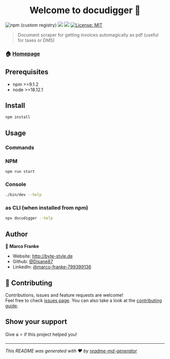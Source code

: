 <h1 align="center">Welcome to docudigger 👋</h1>
<p>
  <img alt="npm (custom registry)" src="https://img.shields.io/npm/v/@disane-dev/amazon-invoice-scraper/latest?registry_uri=https%3A%2F%2Fnpm.disane.dev">
  <img src="https://img.shields.io/badge/npm-%3E%3D9.1.2-blue.svg" />
  <img src="https://img.shields.io/badge/node-%3E%3D18.12.1-blue.svg" />
  <a href="#" target="_blank">
    <img alt="License: MIT" src="https://img.shields.io/badge/License-MIT-yellow.svg" />
  </a>
</p>

> Document scraper for getting invoices automagically as pdf (useful for taxes or DMS)

### 🏠 [Homepage](https://repo.disane.dev/Disane/docudigger#readme)

## Prerequisites

- npm >=9.1.2
- node >=18.12.1

## Install

```sh
npm install
```
## Usage
<!-- usage -->
<!-- usagestop -->

### Commands
<!-- commands -->
<!-- commandsstop -->
### NPM
```npm
npm run start
```

### Console
```sh
./bin/dev --help
```

### as CLI (when installed from npm)
```sh
npx docudigger --help
```

## Author

👤 **Marco Franke**

* Website: http://byte-style.de
* Github: [@Disane87](https://github.com/Disane87)
* LinkedIn: [@marco-franke-799399136](https://linkedin.com/in/marco-franke-799399136)

## 🤝 Contributing

Contributions, issues and feature requests are welcome!<br />Feel free to check [issues page](https://repo.disane.dev/Disane/docudigger/issues). You can also take a look at the [contributing guide](https://repo.disane.dev/Disane/docudigger/blob/master/CONTRIBUTING.md).

## Show your support

Give a ⭐️ if this project helped you!

***
_This README was generated with ❤️ by [readme-md-generator](https://github.com/kefranabg/readme-md-generator)_
